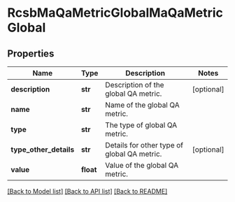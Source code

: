 # RcsbMaQaMetricGlobalMaQaMetricGlobal

## Properties
Name | Type | Description | Notes
------------ | ------------- | ------------- | -------------
**description** | **str** | Description of the global QA metric. | [optional] 
**name** | **str** | Name of the global QA metric. | 
**type** | **str** | The type of global QA metric. | 
**type_other_details** | **str** | Details for other type of global QA metric. | [optional] 
**value** | **float** | Value of the global QA metric. | 

[[Back to Model list]](../README.md#documentation-for-models) [[Back to API list]](../README.md#documentation-for-api-endpoints) [[Back to README]](../README.md)

